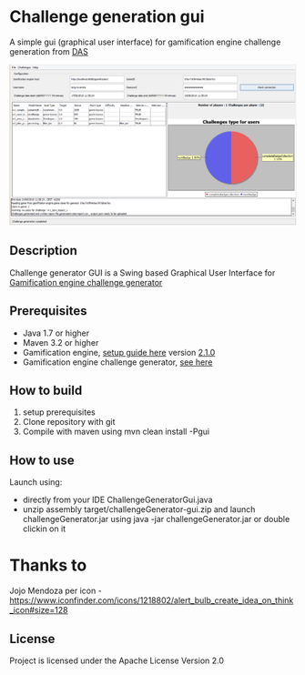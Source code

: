 # Challenge generation gui

A simple gui (graphical user interface) for gamification engine challenge generation from [DAS](https://github.com/das-fbk)


![Challenge generation gui and similation](img/img03.png)

## Description

Challenge generator GUI is a Swing based Graphical User Interface for [Gamification engine challenge generator](https://github.com/das-fbk/game-engine.challenge-gen)

## Prerequisites 

* Java 1.7 or higher
* Maven 3.2 or higher
* Gamification engine, [setup guide here](https://github.com/smartcommunitylab/smartcampus.gamification/wiki/Setup) version [2.1.0](https://github.com/smartcommunitylab/smartcampus.gamification/tree/r2.1.0)
* Gamification engine challenge generator, [see here](https://github.com/das-fbk/game-engine.challenge-gen/tree/long-game-trento)

## How to build

1. setup prerequisites
2. Clone repository with git
3. Compile with maven using mvn clean install -Pgui


## How to use

Launch using:
 
* directly from your IDE ChallengeGeneratorGui.java 
* unzip assembly target/challengeGenerator-gui.zip and launch challengeGenerator.jar using java -jar challengeGenerator.jar or double clickin on it 

# Thanks to

Jojo Mendoza per icon - https://www.iconfinder.com/icons/1218802/alert_bulb_create_idea_on_think_icon#size=128

## License

Project is licensed under the Apache License Version 2.0